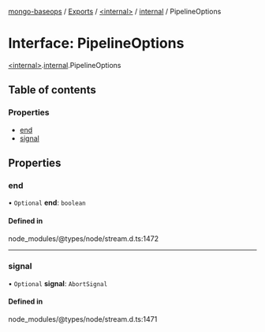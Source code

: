 [mongo-baseops](../README.md) / [Exports](../modules.md) / [\<internal\>](../modules/internal_.md) / [internal](../modules/internal_.internal.md) / PipelineOptions

# Interface: PipelineOptions

[\<internal\>](../modules/internal_.md).[internal](../modules/internal_.internal.md).PipelineOptions

## Table of contents

### Properties

- [end](internal_.internal.PipelineOptions.md#end)
- [signal](internal_.internal.PipelineOptions.md#signal)

## Properties

### end

• `Optional` **end**: `boolean`

#### Defined in

node_modules/@types/node/stream.d.ts:1472

___

### signal

• `Optional` **signal**: `AbortSignal`

#### Defined in

node_modules/@types/node/stream.d.ts:1471
